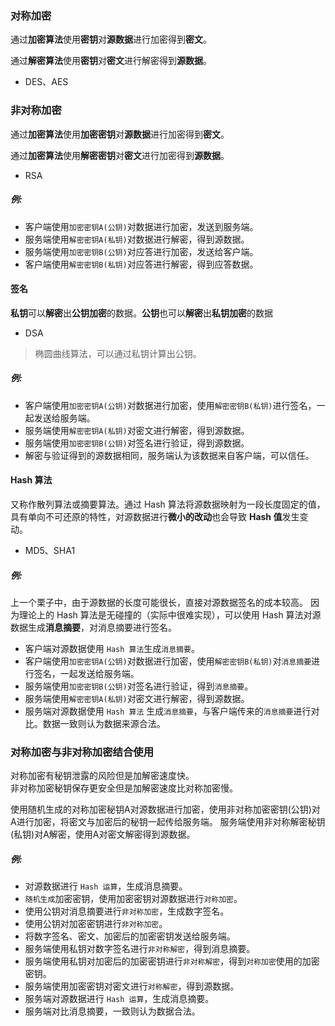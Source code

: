 ### 对称加密

通过**加密算法**使用**密钥**对**源数据**进行加密得到**密文**。

通过**解密算法**使用**密钥**对**密文**进行解密得到**源数据**。

* DES、AES



### 非对称加密

通过**加密算法**使用**加密密钥**对**源数据**进行加密得到**密文**。

通过**加密算法**使用**解密密钥**对**密文**进行加密得到**源数据**。

* RSA

##### 例:

* 客户端使用`加密密钥A(公钥)`对数据进行加密，发送到服务端。
* 服务端使用`解密密钥A(私钥)`对数据进行解密，得到源数据。
* 服务端使用`加密密钥B(公钥)`对应答进行加密，发送给客户端。
* 客户端使用`解密密钥B(私钥)`对应答进行解密，得到应答数据。

#### 签名

**私钥**可以**解密**出**公钥加密**的数据。**公钥**也可以**解密**出**私钥加密**的数据

* DSA

> 椭圆曲线算法，可以通过私钥计算出公钥。

##### 例:

* 客户端使用`加密密钥A(公钥)`对数据进行加密，使用`解密密钥B(私钥)`进行签名，一起发送给服务端。
* 服务端使用`解密密钥A(私钥)`对密文进行解密，得到源数据。
* 服务端使用`加密密钥B(公钥)`对签名进行验证，得到源数据。
* 解密与验证得到的源数据相同，服务端认为该数据来自客户端，可以信任。

#### Hash 算法

又称作散列算法或摘要算法。通过 Hash 算法将源数据映射为一段长度固定的值，具有单向不可还原的特性，对源数据进行**微小的改动**也会导致 **Hash 值**发生变动。

* MD5、SHA1

##### 例:

上一个栗子中，由于源数据的长度可能很长，直接对源数据签名的成本较高。
因为理论上的 Hash 算法是无碰撞的（实际中很难实现），可以使用 Hash 算法对源数据生成**消息摘要**，对消息摘要进行签名。

* 客户端对源数据使用 `Hash 算法`生成`消息摘要`。
* 客户端使用`加密密钥A(公钥)`对数据进行加密，使用`解密密钥B(私钥)`对`消息摘要`进行签名，一起发送给服务端。
* 服务端使用`加密密钥B(公钥)`对签名进行验证，得到`消息摘要`。
* 服务端使用`解密密钥A(私钥)`对密文进行解密，得到源数据。
* 服务端对源数据使用 `Hash 算法` 生成`消息摘要`，与客户端传来的`消息摘要`进行对比。数据一致则认为数据来源合法。

### 对称加密与非对称加密结合使用

对称加密有秘钥泄露的风险但是加解密速度快。   
非对称加密秘钥保存更安全但是加解密速度比对称加密慢。

使用随机生成的对称加密秘钥A对源数据进行加密，使用非对称加密密钥(公钥)对A进行加密，将密文与加密后的秘钥一起传给服务端。
服务端使用非对称解密秘钥(私钥)对A解密，使用A对密文解密得到源数据。

##### 例:

* 对源数据进行 `Hash 运算`，生成消息摘要。
* `随机生成`加密密钥，使用加密密钥对源数据进行`对称加密`。
* 使用公钥对消息摘要进行`非对称加密`，生成数字签名。
* 使用公钥对加密密钥进行`非对称加密`。
* 将数字签名、密文、加密后的加密密钥发送给服务端。
* 服务端使用私钥对数字签名进行`非对称解密`，得到消息摘要。
* 服务端使用私钥对加密后的加密密钥进行`非对称解密`，得到`对称加密`使用的加密密钥。
* 服务端使用加密密钥对密文进行`对称解密`，得到源数据。
* 服务端对源数据进行 `Hash 运算`，生成消息摘要。
* 服务端对比消息摘要，一致则认为数据合法。